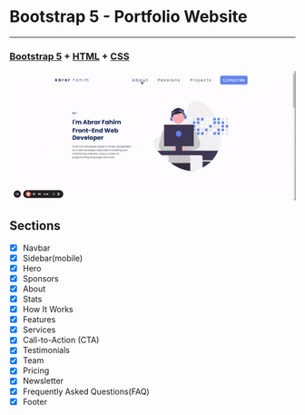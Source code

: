 <h1>Bootstrap 5 - Portfolio Website</h1>
<hr />
<h3>
  <a
    href="https://getbootstrap.com/docs/5.0/getting-started/introduction/"
    target="_blank"
    >Bootstrap 5</a
  >
  + <a href="https://en.wikipedia.org/wiki/HTML" target="_blank">HTML</a> +
  <a href="https://en.wikipedia.org/wiki/CSS" target="_blank">CSS</a>
</h3>
<img src="./images/optimized-gif.gif" />

## Sections

- [x] Navbar
- [x] Sidebar(mobile)
- [x] Hero
- [x] Sponsors
- [x] About
- [x] Stats
- [x] How It Works
- [x] Features
- [x] Services
- [x] Call-to-Action (CTA)
- [x] Testimonials
- [x] Team
- [x] Pricing
- [x] Newsletter
- [x] Frequently Asked Questions(FAQ)
- [x] Footer
